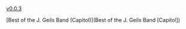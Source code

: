 [v0.0.3](https://github.com/littleflute/the-J.-Geils-Band-J.-Geils-Band/edit/master/README.md)

[Best of the J. Geils Band (Capitol)](Best of the J. Geils Band [Capitol])
